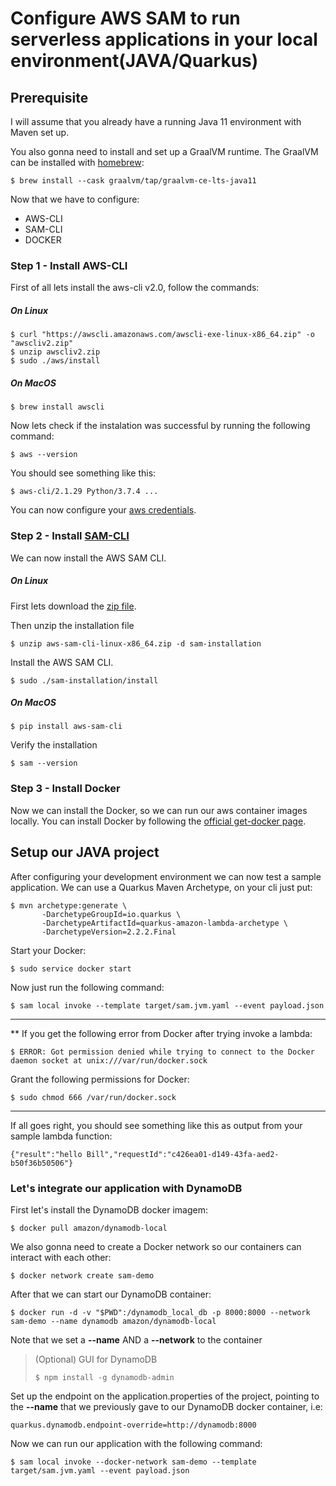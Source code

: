 # Configure AWS SAM to run serverless applications in your local environment(JAVA/Quarkus)

## Prerequisite

I will assume that you already have a running Java 11 environment with Maven set up.

You also gonna need to install and set up a GraalVM runtime. The GraalVM can be installed with [homebrew](https://docs.brew.sh/Installation):

```
$ brew install --cask graalvm/tap/graalvm-ce-lts-java11
```

Now that we have to configure:
 - AWS-CLI
 - SAM-CLI
 - DOCKER

### Step 1 - Install AWS-CLI
First of all lets install the aws-cli v2.0, follow the commands:

##### On Linux
```
$ curl "https://awscli.amazonaws.com/awscli-exe-linux-x86_64.zip" -o "awscliv2.zip"
$ unzip awscliv2.zip
$ sudo ./aws/install
```

##### On MacOS
```
$ brew install awscli
```

Now lets check if the instalation was successful by running the following command:

```
$ aws --version
```
You should see something like this:

```
$ aws-cli/2.1.29 Python/3.7.4 ...
```

You can now configure your [aws credentials](https://docs.aws.amazon.com/serverless-application-model/latest/developerguide/serverless-getting-started-set-up-credentials.html).

### Step 2 - Install [SAM-CLI](https://docs.aws.amazon.com/serverless-application-model/latest/developerguide/what-is-sam.html)

We can now install the AWS SAM CLI.

##### On Linux
First lets download the [zip file](https://github.com/aws/aws-sam-cli/releases/latest/download/aws-sam-cli-linux-x86_64.zip).

Then unzip the installation file
```
$ unzip aws-sam-cli-linux-x86_64.zip -d sam-installation
```
Install the AWS SAM CLI.
```
$ sudo ./sam-installation/install
```

##### On MacOS
```
$ pip install aws-sam-cli
```

Verify the installation
```
$ sam --version
```


### Step 3 - Install Docker 

Now we can install the Docker, so we can run our aws container images locally. You can install Docker by following the [official get-docker page](https://docs.docker.com/get-docker/).



## Setup our JAVA project


After configuring your development environment we can now test a sample application.
We can use a Quarkus Maven Archetype, on your cli just put:
```
$ mvn archetype:generate \
       -DarchetypeGroupId=io.quarkus \
       -DarchetypeArtifactId=quarkus-amazon-lambda-archetype \
       -DarchetypeVersion=2.2.2.Final
```

Start your Docker:
```
$ sudo service docker start
```

Now just run the following command:
```
$ sam local invoke --template target/sam.jvm.yaml --event payload.json
```
---
** If you get the following error from Docker after trying invoke a lambda:
```
$ ERROR: Got permission denied while trying to connect to the Docker daemon socket at unix:///var/run/docker.sock
```
Grant the following permissions for Docker:
```
$ sudo chmod 666 /var/run/docker.sock
```
----

If all goes right, you should see something like this as output from your sample lambda function:
```
{"result":"hello Bill","requestId":"c426ea01-d149-43fa-aed2-b50f36b50506"}
```

### Let's integrate our application with DynamoDB

First let's install the DynamoDB docker imagem:
```
$ docker pull amazon/dynamodb-local
```

We also gonna need to create a Docker network so our containers can interact with each other:
```
$ docker network create sam-demo
```

After that we can start our DynamoDB container:
```
$ docker run -d -v "$PWD":/dynamodb_local_db -p 8000:8000 --network sam-demo --name dynamodb amazon/dynamodb-local
```
Note that we set a __--name__ AND a __--network__ to the container


> (Optional) GUI for DynamoDB
>```
>$ npm install -g dynamodb-admin
>```

Set up the endpoint on the application.properties of the project, pointing to the **--name** that we previously gave to our DynamoDB docker container, i.e:
```
quarkus.dynamodb.endpoint-override=http://dynamodb:8000
```

Now we can run our application with the following command:
```
$ sam local invoke --docker-network sam-demo --template target/sam.jvm.yaml --event payload.json
```
